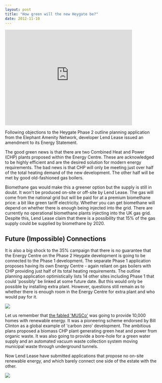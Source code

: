 ```yaml
---
layout: post
title: "How green will the new Heygate be?"
date: 2012-11-10
---
```

<iframe width="420" height="315" src="https://www.youtube.com/embed/M9H_K3msMSc" frameborder="0" allowfullscreen></iframe>

Following objections to the Heygate Phase 2 outline planning application from the Elephant Amenity Network, developer Lend Lease issued an amendment to its Energy Statement.

The good green news is that there are two Combined Heat and Power (CHP) plants proposed within the Energy Centre. These are acknowledged to be highly efficient and are the desired solution for modern energy requirements. The bad news is that CHP will only be meeting just over half of the total heating demand of the new development. The other half will be met by good old-fashioned gas boilers. 

Biomethane gas would make this a greener option but the supply is still in doubt. It won't be produced on-site or off-site by Lend Lease. The gas will come from the national grid but will be paid for at a premium biomethane price: a bit like green tariff electricity. Whether you can get biomethane will depend on whether there is enough being injected into the grid. There are currently no operational biomethane plants injecting into the UK gas grid. Despite this, Lend Lease claim that there is a possibility that 15% of the gas supply could be supplied by biomethane by 2020. 

## Future (Impossible) Connections
It is also a big shock to the 35% campaign that there is no guarantee that the Energy Centre on the Phase 2 Heygate development is going to be connected to the Phase 1 development. The separate Phase 1 application proposes having its own Energy Centre - again reliant on gas boilers with CHP providing just half of its total heating requirements. The outline planning application optimistically lists 14 other sites including Phase 1 that could 'possibly' be linked at some future date. But this would only be possible by installing extra plant. However, questions still remain as to whether there is enough room in the Energy Centre for extra plant and who would pay for it. 

![](https://crappistmartin.github.io/images/energy9.png)

Let us remember that [the fabled 'MUSCo'](https://www.london-se1.co.uk/news/view/2270) was going to provide 10,000 homes with renewable energy. It was a pioneering scheme endorsed by Bill Clinton as a global example of 'carbon zero' development. The ambitious plans proposed a biomass CHP plant generating green heat and power from organic waste. It was also going to provide a bore-hole for a green water supply and an automated vacuum waste collection system moving municipal waste through underground tunnels.

Now Lend Lease have submitted applications that propose no on-site renewable energy, and which barely connect one side of the estate with the other. 

![](https://www.bdunlop.com/images/Elephant-and-Castle/energy_envrnmtl-services_lge.gif)
